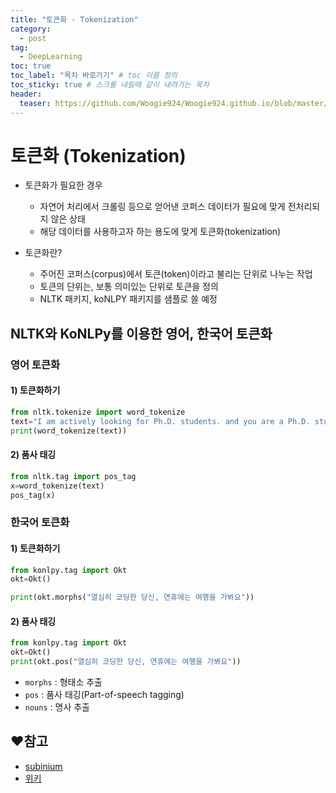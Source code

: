 ```yaml
---
title: "토큰화 - Tokenization"
category:
  - post
tag:
  - DeepLearning
toc: true
toc_label: "목차 바로가기" # toc 이름 정의
toc_sticky: true # 스크롤 내릴때 같이 내려가는 목차
header:
  teaser: https://github.com/Woogie924/Woogie924.github.io/blob/master/assets/images/myLogo.png?raw=true
---
```


# 토큰화 (Tokenization)

- 토큰화가 필요한 경우

  - 자연어 처리에서 크롤링 등으로 얻어낸 코퍼스 데이터가 필요에 맞게 전처리되지 않은 상태
  - 해당 데이터를 사용하고자 하는 용도에 맞게 토큰화(tokenization)

- 토큰화란?
  - 주어진 코퍼스(corpus)에서 토큰(token)이라고 불리는 단위로 나누는 작업
  - 토큰의 단위는, 보통 의미있는 단위로 토큰을 정의
  - NLTK 패키지, koNLPY 패키지를 샘플로 쓸 예정

## NLTK와 KoNLPy를 이용한 영어, 한국어 토큰화

### 영어 토큰화

#### 1) 토큰화하기

```python
from nltk.tokenize import word_tokenize
text="I am actively looking for Ph.D. students. and you are a Ph.D. student."
print(word_tokenize(text))
```

#### 2) 품사 태깅

```python
from nltk.tag import pos_tag
x=word_tokenize(text)
pos_tag(x)
```

### 한국어 토큰화

#### 1) 토큰화하기

```python
from konlpy.tag import Okt
okt=Okt()

print(okt.morphs("열심히 코딩한 당신, 연휴에는 여행을 가봐요"))
```

#### 2) 품사 태깅

```python
from konlpy.tag import Okt
okt=Okt()
print(okt.pos("열심히 코딩한 당신, 연휴에는 여행을 가봐요"))
```

- `morphs` : 형태소 추출
- `pos` : 품사 태깅(Part-of-speech tagging)
- `nouns` : 명사 추출

## ❤참고

- [subinium](https://subinium.github.io/Keras-6-1/)
- [위키](https://wikidocs.net/)
